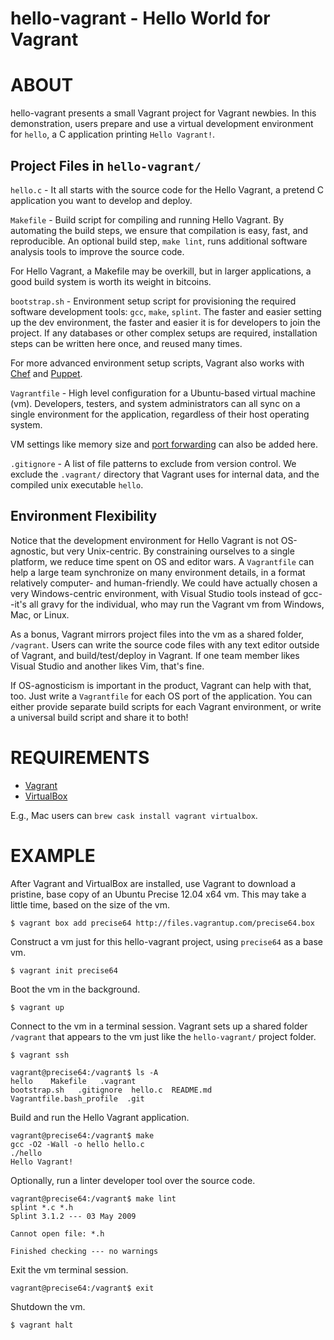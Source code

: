# hello-vagrant - Hello World for Vagrant

# ABOUT

hello-vagrant presents a small Vagrant project for Vagrant newbies. In this demonstration, users prepare and use a virtual development environment for `hello`, a C application printing `Hello Vagrant!`.

## Project Files in `hello-vagrant/`

`hello.c` - It all starts with the source code for the Hello Vagrant, a pretend C application you want to develop and deploy.

`Makefile` - Build script for compiling and running Hello Vagrant. By automating the build steps, we ensure that compilation is easy, fast, and reproducible. An optional build step, `make lint`, runs additional software analysis tools to improve the source code.

For Hello Vagrant, a Makefile may be overkill, but in larger applications, a good build system is worth its weight in bitcoins.

`bootstrap.sh` - Environment setup script for provisioning the required software development tools: `gcc`, `make`, `splint`. The faster and easier setting up the dev environment, the faster and easier it is for developers to join the project. If any databases or other complex setups are required, installation steps can be written here once, and reused many times.

For more advanced environment setup scripts, Vagrant also works with [Chef](http://www.getchef.com/chef/) and [Puppet](http://puppetlabs.com/).

`Vagrantfile` - High level configuration for a Ubuntu-based virtual machine (vm). Developers, testers, and system administrators can all sync on a single environment for the application, regardless of their host operating system.

VM settings like memory size and [port forwarding](https://docs.vagrantup.com/v2/networking/forwarded_ports.html) can also be added here.

`.gitignore` - A list of file patterns to exclude from version control. We exclude the `.vagrant/` directory that Vagrant uses for internal data, and the compiled unix executable `hello`.

## Environment Flexibility

Notice that the development environment for Hello Vagrant is not OS-agnostic, but very Unix-centric. By constraining ourselves to a single platform, we reduce time spent on OS and editor wars. A `Vagrantfile` can help a large team synchronize on many environment details, in a format relatively computer- and human-friendly. We could have actually chosen a very Windows-centric environment, with Visual Studio tools instead of gcc--it's all gravy for the individual, who may run the Vagrant vm from Windows, Mac, or Linux.

As a bonus, Vagrant mirrors project files into the vm as a shared folder, `/vagrant`. Users can write the source code files with any text editor outside of Vagrant, and build/test/deploy in Vagrant. If one team member likes Visual Studio and another likes Vim, that's fine.

If OS-agnosticism is important in the product, Vagrant can help with that, too. Just write a `Vagrantfile` for each OS port of the application. You can either provide separate build scripts for each Vagrant environment, or write a universal build script and share it to both!

# REQUIREMENTS

* [Vagrant](http://www.vagrantup.com/)
* [VirtualBox](https://www.virtualbox.org/)

E.g., Mac users can `brew cask install vagrant virtualbox`.

# EXAMPLE

After Vagrant and VirtualBox are installed, use Vagrant to download a pristine, base copy of an Ubuntu Precise 12.04 x64 vm. This may take a little time, based on the size of the vm.

    $ vagrant box add precise64 http://files.vagrantup.com/precise64.box

Construct a vm just for this hello-vagrant project, using `precise64` as a base vm.

    $ vagrant init precise64

Boot the vm in the background.

    $ vagrant up

Connect to the vm in a terminal session. Vagrant sets up a shared folder `/vagrant` that appears to the vm just like the `hello-vagrant/` project folder.

    $ vagrant ssh

    vagrant@precise64:/vagrant$ ls -A
    hello    Makefile   .vagrant
    bootstrap.sh   .gitignore  hello.c  README.md  Vagrantfile.bash_profile  .git

Build and run the Hello Vagrant application.

    vagrant@precise64:/vagrant$ make
    gcc -O2 -Wall -o hello hello.c
    ./hello
    Hello Vagrant!

Optionally, run a linter developer tool over the source code.

    vagrant@precise64:/vagrant$ make lint
    splint *.c *.h
    Splint 3.1.2 --- 03 May 2009

    Cannot open file: *.h

    Finished checking --- no warnings

Exit the vm terminal session.

    vagrant@precise64:/vagrant$ exit

Shutdown the vm.

    $ vagrant halt
